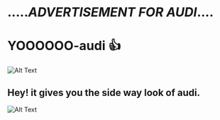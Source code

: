 #         ....._ADVERTISEMENT FOR AUDI_....

#             YOOOOOO-audi    :+1:
![Alt Text](https://rukminim1.flixcart.com/image/416/416/laptop-skin-decal/e/g/9/15-6-shopnow-audi-car-logo-original-imae5p682ebnkzbf.jpeg?q=70)
## Hey! it gives you the side way look of audi.
![Alt Text](http://img.cityconnectapps.com/full/378b7035efca4955.jpg)
